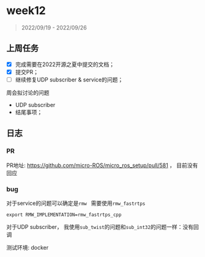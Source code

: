 # week12

> 2022/09/19 - 2022/09/26

## 上周任务

- [x] 完成需要在2022开源之夏中提交的文档；
- [x] 提交PR；
- [ ] 继续修复UDP subscriber & service的问题；

周会拟讨论的问题

* UDP subscriber
* 结尾事项；

## 日志

### PR

PR地址: https://github.com/micro-ROS/micro_ros_setup/pull/581 ， 目前没有回应

### bug

对于service的问题可以确定是`rmw ` 需要使用`rmw_fastrtps`

```
export RMW_IMPLEMENTATION=rmw_fastrtps_cpp
```

对于UDP subscriber， 我使用`sub_twist`的问题和`sub_int32`的问题一样：没有回调

测试环境: docker

